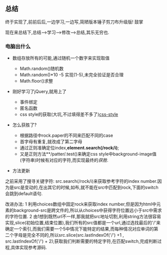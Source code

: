 ## 总结

终于实现了,前前后后,一边学习,一边写,简陋版本锤子剪刀布升级版! 鼓掌

现在来总结下,总结-->学习-->修改-->总结,其乐无穷也.

### 电脑出什么
+ 数组存放所有的可能,通过随机一个数字来实现取值
	+ Math.random()随机数
	+ Math.random()*10 -5 实现(1-5),未完全验证是否合理
	+ Math.floor()求整
+ 刚好学习了jQuery,就用上了
	+ 事件绑定
	+ 匿名函数
	+ css style的获取(大坑,不过填得差不多了)[css-style](../cssstyle/css-style.md)
+ 怎么获胜了?
	+ 根据路径中rock.paper的不同来匹配不同的case
	+ 首字母有重复,就改成了第二字母
	+ 通过正则准确定位index,**element.search(/rock/i)**;
	+ 又是正则方法**/patter/.test()来确定css style中background-image值(字符串)时候有对应的字符,而实现最终的*获胜*.

+ 方法更新

之前采用了搜寻关键字符: src.search(/rock/i)来获取参考字符的index number.因为是src是变动的,在出其它的时候,如布,就不能在src中匹配到rock,下面的switch会跳到default语句.

改进办法:
1 利用choices数组中固定rock来获取index number,但是因为html中元素的background-src是跨文件的,所以从choices中获得字符位置远小于src中需求的字符位置.
2 由1想到既然url不一样,那我就把src地址切割,利用string方法很容易实现,slice(初始位置,结束位置),我们所有的src值都是一个url,通过选找最后的'/'来确定一个索引,而我们需要一个5中情况下能特定的结果,而每种情况对应单词的第二个字母是完全不同的,所以src.slice(src.lastIndexOf('/') +1 , src.lastIndexOf('/') + 2);获取我们判断需要的特定字符,在匹配switch,完成判断过程,具体实现参考源码.




